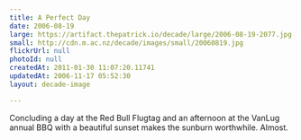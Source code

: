 ```yaml
---
title: A Perfect Day
date: 2006-08-19
large: https://artifact.thepatrick.io/decade/large/2006-08-19-2077.jpg
small: http://cdn.m.ac.nz/decade/images/small/20060819.jpg
flickrUrl: null
photoId: null
createdAt: 2011-01-30 11:07:20.11741
updatedAt: 2006-11-17 05:52:30
layout: decade-image

---
```

Concluding a day at the Red Bull Flugtag and an afternoon at the VanLug annual BBQ with a beautiful sunset makes the sunburn worthwhile. Almost.
